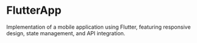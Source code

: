 # FlutterApp
Implementation of a mobile application using Flutter, featuring responsive design, state management, and API integration.

